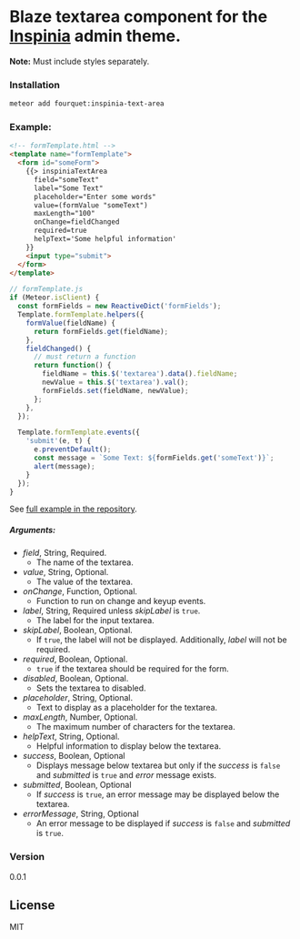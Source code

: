 # Blaze textarea component for the [Inspinia](https://wrapbootstrap.com/theme/inspinia-responsive-admin-theme-WB0R5L90S) admin theme.
**Note:** Must include styles separately.
### Installation
```bash
meteor add fourquet:inspinia-text-area
```
### Example:
```html
<!-- formTemplate.html -->
<template name="formTemplate">
  <form id="someForm">
    {{> inspiniaTextArea
      field="someText"
      label="Some Text"
      placeholder="Enter some words"
      value=(formValue "someText")
      maxLength="100"
      onChange=fieldChanged
      required=true
      helpText='Some helpful information'
    }}
    <input type="submit">
  </form>
</template>
```
```js
// formTemplate.js
if (Meteor.isClient) {
  const formFields = new ReactiveDict('formFields');
  Template.formTemplate.helpers({
    formValue(fieldName) {
      return formFields.get(fieldName);
    },
    fieldChanged() {
      // must return a function
      return function() {
        fieldName = this.$('textarea').data().fieldName;
        newValue = this.$('textarea').val();
        formFields.set(fieldName, newValue);
      };
    },
  });

  Template.formTemplate.events({
    'submit'(e, t) {
      e.preventDefault();
      const message = `Some Text: ${formFields.get('someText')}`;
      alert(message);
    }
  });
}
```
See [full example in the repository](https://github.com/fourquet/meteor-package-inspinia-text-area/tree/master/example).
##### Arguments:
- *field*, String, Required.
  - The name of the textarea.
- *value*, String, Optional.
  - The value of the textarea.
- *onChange*, Function, Optional.
  - Function to run on change and keyup events.
- *label*, String, Required unless *skipLabel* is `true`.
  - The label for the input textarea.
- *skipLabel*, Boolean, Optional.
  - If `true`, the label will not be displayed. Additionally, *label* will not be required.
- *required*, Boolean, Optional.
  - `true` if the textarea should be required for the form.
- *disabled*, Boolean, Optional.
  - Sets the textarea to disabled.
- *placeholder*, String, Optional.
  - Text to display as a placeholder for the textarea.
- *maxLength*, Number, Optional.
  - The maximum number of characters for the textarea.
- *helpText*, String, Optional.
  - Helpful information to display below the textarea.
- *success*, Boolean, Optional
  - Displays message below textarea but only if the *success* is `false` and *submitted* is `true` and *error* message exists.
- *submitted*, Boolean, Optional
  - If *success* is `true`, an error message may be displayed below the textarea.
- *errorMessage*, String, Optional
  - An error message to be displayed if *success* is `false` and *submitted* is `true`.

### Version
0.0.1

License
----

MIT
